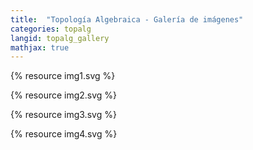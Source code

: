 ```yaml
---
title:  "Topología Algebraica - Galería de imágenes"
categories: topalg
langid: topalg_gallery
mathjax: true
---
```



{% resource img1.svg %}

{% resource img2.svg %}

{% resource img3.svg %}

{% resource img4.svg %}

